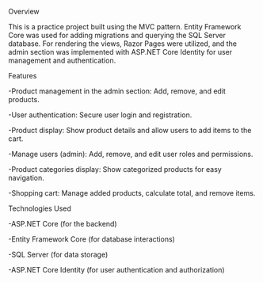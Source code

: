 Overview


This is a practice project built using the MVC pattern. Entity Framework Core was used for adding migrations and querying the SQL Server database. For rendering the views, Razor Pages were utilized, and the admin section was implemented with ASP.NET Core Identity for user management and authentication.


Features


-Product management in the admin section: Add, remove, and edit products.

-User authentication: Secure user login and registration.

-Product display: Show product details and allow users to add items to the cart.

-Manage users (admin): Add, remove, and edit user roles and permissions.

-Product categories display: Show categorized products for easy navigation.

-Shopping cart: Manage added products, calculate total, and remove items.

Technologies Used

-ASP.NET Core (for the backend)

-Entity Framework Core (for database interactions)

-SQL Server (for data storage)

-ASP.NET Core Identity (for user authentication and authorization)


